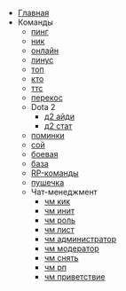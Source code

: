 - [Главная](/)
- Команды
	- [пинг](commands/ping.md)
	- [ник](commands/nick.md)
	- [онлайн](commands/online.md)
	- [линус](commands/linus.md)
	- [топ](commands/top.md)
	- [кто](commands/who.md)
	- [ттс](commands/tts.md)
	- [перекос](commands/curse.md)
	- Dota 2
		- [д2 айди](commands/d2/id.md)
		- [д2 стат](commands/d2/stat.md)
	- [поминки](commands/commemoration.md)
	- [сой](commands/soy.md)
	- [боевая](commands/tacticalpic.md)
	- [база](commands/base.md)
	- [RP-команды](commands/roleplay.md)
	- [пушечка](commands/bassboost.md)
	- Чат-менеджмент
		- [чм кик](commands/cm/kick.md)
		- [чм инит](commands/cm/init.md)
		- [чм роль](commands/cm/role.md)
		- [чм лист](commands/cm/list.md)
		- [чм администратор](commands/cm/admin.md)
		- [чм модератор](commands/cm/moderator.md)
		- [чм снять](commands/cm/purge.md)
		- [чм рп](commands/cm/rp.md)
		- [чм приветствие](commands/cm/greeting.md)
